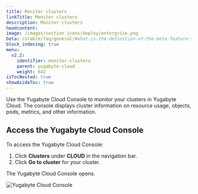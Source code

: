 ```yaml
---
title: Monitor clusters
linkTitle: Monitor clusters
description: Monitor clusters
headcontent:
image: /images/section_icons/deploy/enterprise.png
beta: /stable/faq/general/#what-is-the-definition-of-the-beta-feature-tag
block_indexing: true
menu:
  v2.2:
    identifier: monitor-clusters
    parent: yugabyte-cloud
    weight: 642
isTocNested: true
showAsideToc: true
---
```


Use the Yugabyte Cloud Console to monitor your clusters in Yugabyte Cloud. The console displays
cluster information on resource usage, objects, pods, metrics, and other information.

## Access the Yugabyte Cloud Console

To access the Yugabyte Cloud Console:

1. Click **Clusters** under **CLOUD** in the navigation bar.
2. Click **Go to cluster** for your cluster.

The Yugabyte Cloud Console opens.

![Yugabyte Cloud Console](/images/deploy/yugabyte-cloud/yugabyte-cloud-console.png)
